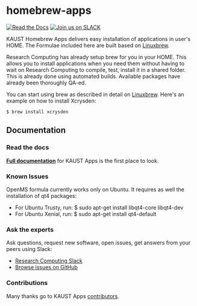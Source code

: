 # homebrew-apps

[![Read the Docs](https://readthedocs.org/projects/kaust-apps/badge/?version=latest)](https://kaust-apps.readthedocs.io)
[![Join us on SLACK](https://img.shields.io/badge/slack-joinus-red.svg)](https://kaust-rc.slack.com)

KAUST Homebrew Apps delivers easy installation of applications in user's HOME.
The Formulae included here are built based on [Linuxbrew](http://linuxbrew.sh/).

Research Computing has already setup brew for you in your HOME. This allows you
to install applications when you need them without having to  wait on Research
Computing to compile, test, install it in a shared folder. This is already done
using automated builds. Available packages have already been thoroughly QA-ed.

You can start using brew as described in detail on [Linuxbrew](http://linuxbrew.sh/).
Here's an example on how to install Xcrysden:

    $ brew install xcrysden

Documentation
----------------

### Read the docs

[**Full documentation**](https://kaust-apps.readthedocs.io/) for KAUST Apps is the first place to look.

### Known Issues
OpenMS formula currently works only on Ubuntu. It requires as well the installation of qt4 packages:
  * For Ubuntu Trusty, run: $ sudo apt-get install libqt4-core libqt4-dev
  * For Ubuntu Xenial, run: $ sudo apt-get install qt4-default

### Ask the experts

Ask questions, request new software, open issues, get answers from your peers using Slack:

  * [Research Computing Slack](https://kaust-rc.slack.com)
  * [Browse issues on GitHub](https://github.com/kaust-rc/homebrew-apps/issues)

### Contributions

Many thanks go to KAUST Apps [contributors](https://github.com/kaust-rc/homebrew-apps/graphs/contributors).
